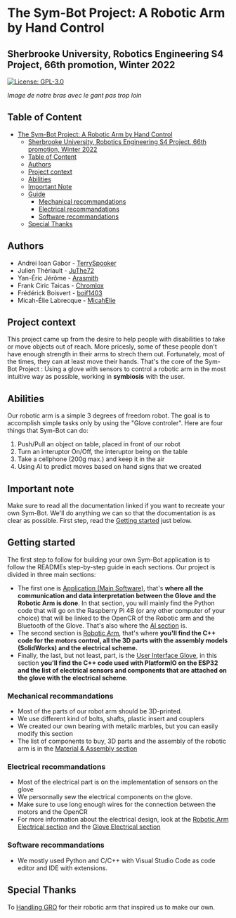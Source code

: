 # The Sym-Bot Project: A Robotic Arm by Hand Control 
## Sherbrooke University, Robotics Engineering S4 Project, 66th promotion, Winter 2022
[![License: GPL-3.0](https://img.shields.io/badge/License-GPLv3-blue.svg?style=flat-square)](/LICENSE)

*Image de notre bras avec le gant pas trop loin*

## Table of Content
- [The Sym-Bot Project: A Robotic Arm by Hand Control](#the-sym-bot-project-a-robotic-arm-by-hand-control)
  - [Sherbrooke University, Robotics Engineering S4 Project, 66th promotion, Winter 2022](#sherbrooke-university-robotics-engineering-s4-project-66th-promotion-winter-2022)
  - [Table of Content](#table-of-content)
  - [Authors](#authors)
  - [Project context](#project-context)
  - [Abilities](#abilities)
  - [Important Note](#important-note)
  - [Guide](#guide)
    - [Mechanical recommandations](#mechanical-recommandations)
    - [Electrical recommandations](#electrical-recommandations)
    - [Software recommandations](#software-recommandations)
  - [Special Thanks](#special-thanks)

## Authors
- Andrei Ioan Gabor - [TerrySpooker](https://github.com/TerrySpooker)
- Julien Thériault - [JuThe72](https://github.com/JuThe72)
- Yan-Éric Jérôme - [Arasmith](https://github.com/Arasmith)
- Frank Ciric Taicas - [Chromlox](https://github.com/Chromlox)
- Frédérick Boisvert - [boif1403](https://github.com/boif1403)
- Micah-Élie Labrecque - [MicahElie](https://github.com/MicahElie)

## Project context
This project came up from the desire to help people with disabilities to take or move objects out of reach. 
More pricesly, some of these people don't have enough strength in their arms to strech them out. Fortunately, most of the times, they can at least move their hands.
That's the core of the Sym-Bot Project : Using a glove with sensors to control a robotic arm in the most intuitive way as possible, working in **symbiosis** with the user.

## Abilities
Our robotic arm is a simple 3 degrees of freedom robot. The goal is to accomplish simple tasks only by using the "Glove controler". Here are four things that Sym-Bot can do:
1. Push/Pull an object on table, placed in front of our robot
2. Turn an interuptor On/Off, the interuptor being on the table
3. Take a cellphone (200g max.) and keep it in the air
4. Using AI to predict moves based on hand signs that we created

## Important note
Make sure to read all the documentation linked if you want to recreate your own Sym-Bot. 
We'll do anything we can so that the documentation is as clear as possible. First step, read the [Getting started](#getting-started) just below.

## Getting started
The first step to follow for building your own Sym-Bot application is to follow the READMEs step-by-step guide in each sections.
Our project is divided in three main sections: 
* The first one is [Application (Main Software)](Application/), that's **where all the communication and data interpretation between the Glove and the Robotic Arm is done**. In that section, you will mainly find the Python code that will go on the Raspberry Pi 4B (or any other computer of your choice) that will be linked to the OpenCR of the Robotic arm and the Bluetooth of the Glove. That's also where the [AI section](Application/AI/) is.
* The second section is [Robotic Arm](RoboticArm/), that's where **you'll find the C++ code for the motors control, all the 3D parts with the assembly models (SolidWorks) and the electrical scheme.**
* Finally, the last, but not least, part, is the [User Interface Glove](UI), in this section **you'll find the C++ code used with PlatformIO on the ESP32 and the list of electrical sensors and components that are attached on the glove with the electrical scheme**.

### Mechanical recommandations
* Most of the parts of our robot arm should be 3D-printed.
* We use different kind of bolts, shafts, plastic insert and couplers
* We created our own bearing with metalic marbles, but you can easily modify this section
* The list of components to buy, 3D parts and the assembly of the robotic arm is in the [Material & Assembly section](/Material%20%26%20Assembly)

### Electrical recommandations
* Most of the electrical part is on the implementation of sensors on the glove
* We personnally sew the electrical components on the glove.
* Make sure to use long enough wires for the connection between the motors and the OpenCR
* For more information about the electrical design, look at the [Robotic Arm Electrical section](/RoboticArm/) and the [Glove Electrical section](/UI)

### Software recommandations
* We mostly used Python and C/C++ with Visual Studio Code as code editor and IDE with extensions.

## Special Thanks
To [Handling GRO](https://github.com/chameau5050/Handling-Gro#handling-gro) for their robotic arm that inspired us to make our own.
